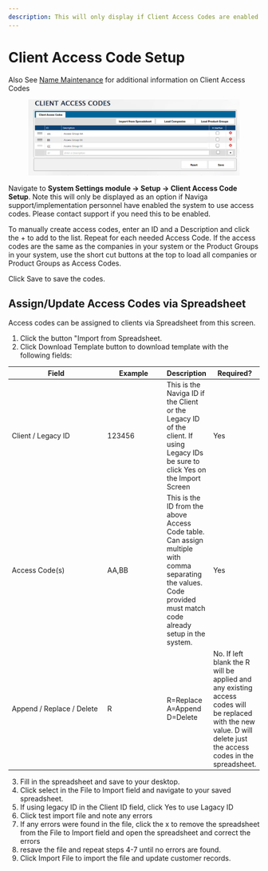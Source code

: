 ```yaml
---
description: This will only display if Client Access Codes are enabled by Naviga Support
---
```


# Client Access Code Setup

Also See [Name Maintenance](../../accounts-receivable-credit-control/customers-a-r/#a-r-setup) for additional information on Client Access Codes

<figure><img src="../../../.gitbook/assets/image (156).png" alt=""><figcaption></figcaption></figure>

Navigate to **System Settings module -> Setup -> Client Access Code Setup**.  Note this will only be displayed as an option if Naviga support/implementation personnel have enabled the system to use access codes.  Please contact support if you need this to be enabled.

To manually create access codes, enter an ID and a Description and click the + to add to the list. Repeat for each needed Access Code. If the access codes are the same as the companies in your system or the Product Groups in your system, use the short cut buttons at the top to load all companies or Product Groups as Access Codes.

Click Save to save the codes.

## Assign/Update Access Codes via Spreadsheet

Access codes can be assigned to clients via Spreadsheet from this screen. &#x20;

1. Click the button "Import from Spreadsheet.
2. Click Download Template button to download template with the following fields:

<table><thead><tr><th width="185">Field</th><th width="108">Example</th><th>Description</th><th>Required?</th></tr></thead><tbody><tr><td>Client / Legacy ID</td><td>123456</td><td>This is the Naviga ID if the Client or the Legacy ID of the client.  If using Legacy IDs be sure to click Yes on the Import Screen</td><td>Yes</td></tr><tr><td>Access Code(s)</td><td>AA,BB</td><td>This is the ID from the above Access Code table.  Can assign multiple with comma separating the values.  Code provided must match code already setup in the system.</td><td>Yes</td></tr><tr><td>Append / Replace / Delete</td><td>R</td><td>R=Replace<br>A=Append<br>D=Delete</td><td>No.  If left blank the R will be applied and any existing access codes will be replaced with the new value.  D will delete just the access codes in the spreadsheet.</td></tr></tbody></table>

3. Fill in the spreadsheet and save to your desktop.
4. Click select in the File to Import field and navigate to your saved spreadsheet.
5. If using legacy ID in the Client ID field, click Yes to use Lagacy ID
6. Click test import file and note any errors
7. If any errors were found in the file, click the x to remove the spreadsheet from the File to Import field and open the spreadsheet and correct the errors
8. resave the file and repeat steps 4-7 until no errors are found.
9. Click Import File to import the file and update customer records.
